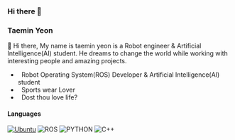 ### Hi there 👋

### Taemin Yeon
:wave: Hi there, My name is taemin yeon is a Robot engineer & Artificial Intelligence(AI) student. He dreams to change the world while working with interesting people and amazing projects. 

- &nbsp; Robot Operating System(ROS) Developer & Artificial Intelligence(AI) student
- &nbsp; Sports wear Lover 
- &nbsp; Dost thou love life?

#### Languages
[![Ubuntu](https://img.shields.io/badge/ubuntu-16.04-red?style=plastic&logo=Ubuntu)](https://github.com/nlohmann/json/actions?query=workflow%3AUbuntu) 
![ROS](https://img.shields.io/badge/ROS-kinetic-lightgrey?style=plastic&logo=ROS)
![PYTHON](https://img.shields.io/badge/PYTHON-rospy-lightgrey?style=plastic&logo=Python) 
![C++](https://img.shields.io/badge/C%2B%2B-11-lightgrey?style=plastic&logo=C)  

<!--https://img.shields.io/badge/텍스트-뱃지컬러?style=flat-square&logo=이모지이름&logoColor=white-->
<!-- <img src="https://img.shields.io/badge/ubuntu-16.04-orange"/></a>
<img src="https://img.shields.io/badge/ROS-kinetic-blue"/></a>
<img src="https://img.shields.io/badge/C%2B%2B-11-green"/></a> -->
